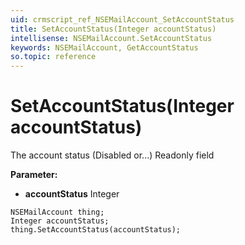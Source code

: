 ```yaml
---
uid: crmscript_ref_NSEMailAccount_SetAccountStatus
title: SetAccountStatus(Integer accountStatus)
intellisense: NSEMailAccount.SetAccountStatus
keywords: NSEMailAccount, GetAccountStatus
so.topic: reference
---
```


# SetAccountStatus(Integer accountStatus)

The account status (Disabled or...) Readonly field

**Parameter:** 
 - **accountStatus** Integer

```crmscript
NSEMailAccount thing;
Integer accountStatus;
thing.SetAccountStatus(accountStatus);
```

